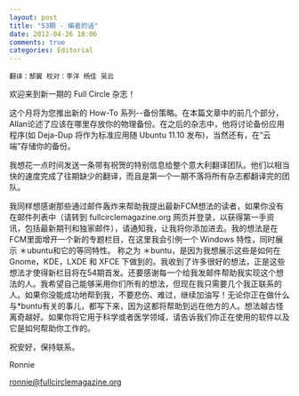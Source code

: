 ```yaml
---
layout: post
title: "53期 - 编者的话"
date: 2012-04-26 18:06
comments: true
categories: Editorial
---
```

`翻译：郜翼 校对：李洋 杨佳 吴云`

欢迎来到新一期的 Full Circle 杂志！

这个月将为您推出新的 How-To 系列--备份策略。在本篇文章中的前几个部分， Allan论述了应该在哪里存放你的物理备份。在之后的杂志中，他将讨论备份应用程序(如 Deja-Dup 将作为标准应用随 Ubuntu 11.10 发布)，当然还有，在“云端”存储你的备份。

我想花一点时间发送一条带有祝贺的特别信息给整个意大利翻译团队。他们以相当快的速度完成了往期缺少的翻译，而且是第一个一期不落将所有杂志都翻译完的团队。

我同样想感谢那些通过邮件轰炸来帮助我提出最新FCM想法的读者，如果你没有在邮件列表中（请转到 fullcirclemagazine.org 网页并登录，以获得第一手资讯，包括最新期刊和独家邮件），请通知我，让我将你添加进去。我的想法是在FCM里面增开一个新的专题栏目，在这里我会引例一个 Windows 特性，同时展示 ＊ubuntu和它的等同特性。 称之为 ＊buntu，是因为我想展示这些是如何在 Gnome，KDE，LXDE 和 XFCE 下做到的。我收到了许多很好的想法，正是这些想法才使得新栏目将在54期首发。还要感谢每一个给我发邮件帮助我实现这个想法的人。我希望自己能够采用你们所有的想法，但现在我只需要几个我正联系的人。如果你没能成功地帮到我，不要悲伤、难过，继续加油写！无论你正在做什么与*buntu有关的事儿，都写下来，因为这都将帮助到远在他方的人。想法越古怪离奇越好。如果你将它用于科学或者医学领域，请告诉我们你正在使用的软件以及它是如何帮助你工作的。

祝安好，保持联系。

Ronnie

<ronnie@fullcirclemagazine.org>

